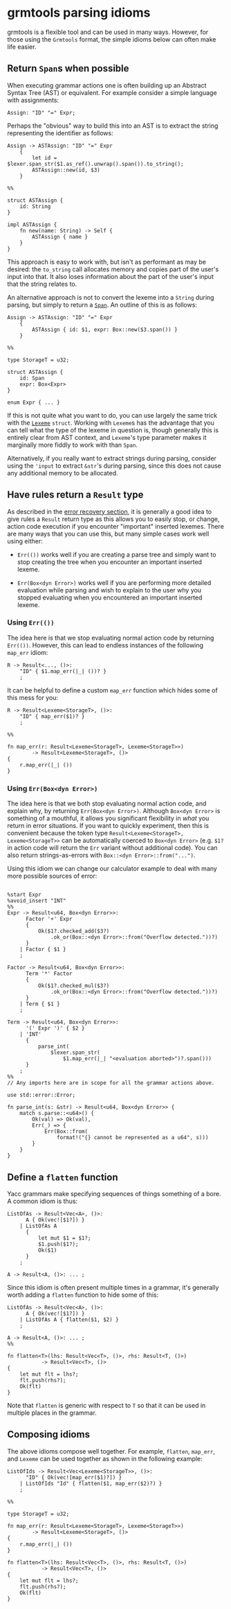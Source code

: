 # grmtools parsing idioms

grmtools is a flexible tool and can be used in many ways. However, for those
using the `Grmtools` format, the simple idioms below can often make life easier.


## Return `Span`s when possible

When executing grammar actions one is often building up an Abstract Syntax Tree
(AST) or equivalent. For example consider a simple language with assignments:

```
Assign: "ID" "=" Expr;
```

Perhaps the "obvious" way to build this into an AST is to extract the string
representing the identifier as follows:

```rust,noplaypen
Assign -> ASTAssign: "ID" "=" Expr
    {
        let id = $lexer.span_str($1.as_ref().unwrap().span()).to_string();
        ASTAssign::new(id, $3)
    }

%%

struct ASTAssign {
    id: String
}

impl ASTAssign {
    fn new(name: String) -> Self {
        ASTAssign { name }
    }
}
```

This approach is easy to work with, but isn't as performant as may be desired:
the `to_string` call allocates memory and copies part of the user's input into
that. It also loses information about the part of the user's input that the
string relates to.

An alternative approach is not to convert the lexeme into a `String` during
parsing, but simply to return a
[`Span`](https://docs.rs/lrpar/~0/lrpar/struct.Span.html). An outline of this
is as follows:

```rust,noplaypen
Assign -> ASTAssign: "ID" "=" Expr
    {
        ASTAssign { id: $1, expr: Box::new($3.span()) }
    }

%%

type StorageT = u32;

struct ASTAssign {
    id: Span
    expr: Box<Expr>
}

enum Expr { ... }
```

If this is not quite what you want to do, you can use largely the same trick with
the [`Lexeme`](https://docs.rs/lrpar/~0/lrpar/lex/struct.Lexeme.html) `struct`.
Working with `Lexeme`s has the advantage that you can tell what the type of the
lexeme in question is, though generally this is entirely clear from AST
context, and `Lexeme`'s type parameter makes it marginally more fiddly to work
with than `Span`.

Alternatively, if you really want to extract strings during parsing, consider
using the `'input` to extract `&str`'s during parsing, since this does not
cause any additional memory to be allocated.


## Have rules return a `Result` type

As described in the [error recovery
section](errorrecovery.html#a-rule-of-thumb-have-rules-return-a-result-type), it
is generally a good idea to give rules a `Result` return type as this allows
you to easily stop, or change, action code execution if you encounter
"important" inserted lexemes. There are many ways that you can use this, but
many simple cases work well using either:

  * `Err(())` works well if you are creating a parse tree and simply want to
    stop creating the tree when you encounter an important inserted lexeme.

  * `Err(Box<dyn Error>)` works well if you are performing more detailed
    evaluation while parsing and wish to explain to the user why you stopped
    evaluating when you encountered an important inserted lexeme.


### Using `Err(())`

The idea here is that we stop evaluating normal action code by returning
`Err(())`. However, this can lead to endless instances of the following
`map_err` idiom:

```rust,noplaypen
R -> Result<..., ()>:
    "ID" { $1.map_err(|_| ())? }
    ;
```

It can be helpful to define a custom `map_err` function which hides some of this
mess for you:

```rust,noplaypen
R -> Result<Lexeme<StorageT>, ()>:
    "ID" { map_err($1)? }
    ;

%%

fn map_err(r: Result<Lexeme<StorageT>, Lexeme<StorageT>>)
        -> Result<Lexeme<StorageT>, ()>
{
    r.map_err(|_| ())
}
```


### Using `Err(Box<dyn Error>)`

The idea here is that we both stop evaluating normal action code, and explain
why, by returning `Err(Box<dyn Error>)`. Although `Box<dyn Error>` is something
of a mouthful, it allows you significant flexibility in *what* you return in
error situations. If you want to quickly experiment, then this is convenient
because the token type `Result<Lexeme<StorageT>, Lexeme<StorageT>>` can be
automatically coerced to `Box<dyn Error>` (e.g. `$1?` in action code will
return the `Err` variant without additional code). You can also return
strings-as-errors with `Box::<dyn Error>::from("...")`.

Using this idiom we can change our calculator example to deal with many more
possible sources of error:

```rust,noplaypen

%start Expr
%avoid_insert "INT"
%%
Expr -> Result<u64, Box<dyn Error>>:
      Factor '+' Expr
      {
          Ok($1?.checked_add($3?)
              .ok_or(Box::<dyn Error>::from("Overflow detected."))?)
      }
    | Factor { $1 }
    ;

Factor -> Result<u64, Box<dyn Error>>:
      Term '*' Factor
      {
          Ok($1?.checked_mul($3?)
              .ok_or(Box::<dyn Error>::from("Overflow detected."))?)
      }
    | Term { $1 }
    ;

Term -> Result<u64, Box<dyn Error>>:
      '(' Expr ')' { $2 }
    | 'INT'
      {
          parse_int(
              $lexer.span_str(
                  $1.map_err(|_| "<evaluation aborted>")?.span()))
      }
    ;
%%
// Any imports here are in scope for all the grammar actions above.

use std::error::Error;

fn parse_int(s: &str) -> Result<u64, Box<dyn Error>> {
    match s.parse::<u64>() {
        Ok(val) => Ok(val),
        Err(_) => {
            Err(Box::from(
                format!("{} cannot be represented as a u64", s)))
        }
    }
}
```


## Define a `flatten` function

Yacc grammars make specifying sequences of things something of a bore. A common
idiom is thus:

```rust,noplaypen
ListOfAs -> Result<Vec<A>, ()>:
      A { Ok(vec![$1?]) }
    | ListOfAs A
      {
          let mut $1 = $1?;
          $1.push($1?);
          Ok($1)
      }
    ;

A -> Result<A, ()>: ... ;
```

Since this idiom is often present multiple times in a grammar, it's generally
worth adding a `flatten` function to hide some of this:

```rust,noplaypen
ListOfAs -> Result<Vec<A>, ()>:
      A { Ok(vec![$1?]) }
    | ListOfAs A { flatten($1, $2) }
    ;

A -> Result<A, ()>: ... ;
%%

fn flatten<T>(lhs: Result<Vec<T>, ()>, rhs: Result<T, ()>)
           -> Result<Vec<T>, ()>
{
    let mut flt = lhs?;
    flt.push(rhs?);
    Ok(flt)
}
```

Note that `flatten` is generic with respect to `T` so that it can be used in
multiple places in the grammar.


## Composing idioms

The above idioms compose well together. For example, `flatten`, `map_err`, and
`Lexeme` can be used together as shown in the following example:

```rust,noplaypen
ListOfIds -> Result<Vec<Lexeme<StorageT>>, ()>:
      "ID" { Ok(vec![map_err($1)?]) }
    | ListOfIds "Id" { flatten($1, map_err($2)?) }
    ;

%%

type StorageT = u32;

fn map_err(r: Result<Lexeme<StorageT>, Lexeme<StorageT>>)
        -> Result<Lexeme<StorageT>, ()>
{
    r.map_err(|_| ())
}

fn flatten<T>(lhs: Result<Vec<T>, ()>, rhs: Result<T, ()>)
           -> Result<Vec<T>, ()>
{
    let mut flt = lhs?;
    flt.push(rhs?);
    Ok(flt)
}
```
